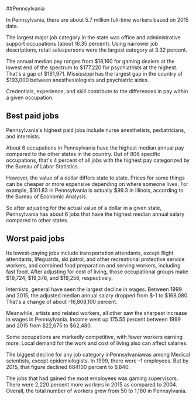 

##Pennsylvania

In Pennsylvania, there are about 5.7 million full-time workers based on 2015 data.

The largest major job category in the state was office and administrative support occupations (about 16.35 percent). Using narrower job descriptions, retail salespersons were the largest category at 3.32 percent.
               
The annual median pay ranges from $18,160 for gaming dealers at the lowest end of the spectrum to  $177,220 for psychiatrists at the highest. That's a gap of $161,971. Mississippi has the largest gap in the country of $193,000 between anesthesiologists and psychiatric aides.
          
Credentials, experience, and skill contribute to the differences in pay within a given occupation.

## Best paid jobs
Pennsylvania's highest paid jobs include <span class='occ_title_em'>nurse anesthetists, pediatricians</span>, and <span class='occ_title_em'>internists</span>.
               
About 6 occupations in Pennsylvania have the highest median annual pay compared to the other states in the country. Out of 806 specific occupations, that's 4 percent of all jobs with the highest pay categorized by the Bureau of Labor Statistics.
               
However, the value of a dollar differs state to state. Prices for some things can be cheaper or more expensive depending on where someone lives. For example, $101.83 in Pennsylvania is actually $99.3 in Illinois, according to the Bureau of Economic Analysis.
               
So after adjusting for the actual value of a dollar in a given state, Pennsylvania has about 6 jobs that have the highest median annual salary compared to other states.
               
## Worst paid jobs

Its lowest-paying jobs include <span class='occ_title_em'>transportation attendants, except flight attendants</span>, <span class='occ_title_em'>lifeguards, ski patrol, and other recreational protective service workers</span>, and <span class='occ_title_em'>combined food preparation and serving workers, including fast food</span>. After adjusting for cost of living, those occupational groups make $19,724,  $19,378, and  $19,256, respectively.
               
<span class='occ_title_em'>Internists, general</span> have seen the largest decline in wages. Between 1999 and 2015, the adjusted median annual salary dropped from $-1 to $168,080. That's a change of about -16,808,100 percent.
               
Meanwhile, <span class='occ_title_em'>artists and related workers, all other</span> saw the sharpest increase in wages in Pennsylvania. Income went up 175.55 percent between 1999 and 2015 from $22,675 to $62,480.

Some occupations are markedly competitive, with fewer workers earning more. Local demand for the work and cost of living also can affect salaries.

            
The biggest decline for any job category inPennsylvaniawas among <span class='occ_title_em'>Medical scientists, except epidemiologists</span>. In 1999, there were -1 employees. But by 2015, that figure declined 684100 percent to 6,840. 
               
The jobs that had gained the most employees was gaming supervisors. There were 2,220 percent more workers in 2015 as compared to 2004. Overall, the total number of workers grew from 50 to 1,160 in Pennsylvania.
